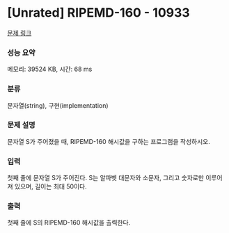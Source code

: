 # [Unrated] RIPEMD-160 - 10933 

[문제 링크](https://www.acmicpc.net/problem/10933) 

### 성능 요약

메모리: 39524 KB, 시간: 68 ms

### 분류

문자열(string), 구현(implementation)

### 문제 설명

<p>문자열 S가 주어졌을 때, RIPEMD-160 해시값을 구하는 프로그램을 작성하시오.</p>

### 입력 

 <p>첫째 줄에 문자열 S가 주어진다. S는 알파벳 대문자와 소문자, 그리고 숫자로만 이루어져 있으며, 길이는 최대 50이다.</p>

### 출력 

 <p>첫째 줄에 S의 RIPEMD-160 해시값을 출력한다.</p>

